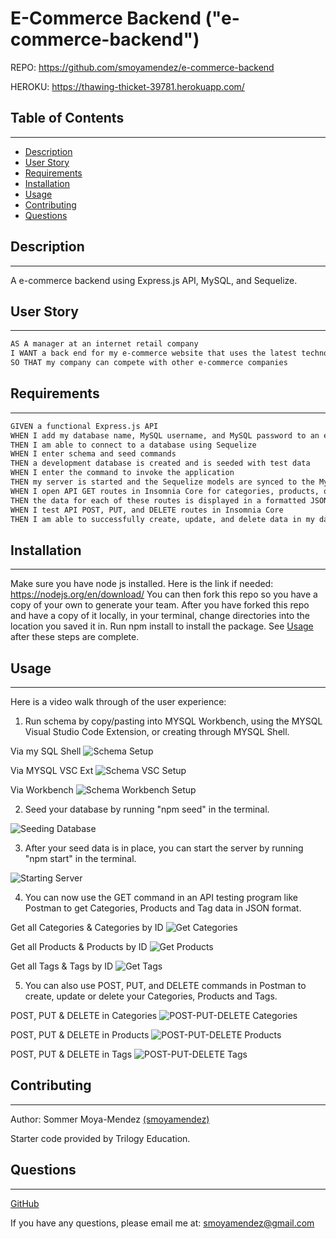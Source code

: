 # E-Commerce Backend ("e-commerce-backend")

REPO: https://github.com/smoyamendez/e-commerce-backend

HEROKU: https://thawing-thicket-39781.herokuapp.com/

## Table of Contents
  ---
* [Description](#description)
* [User Story](#user-story)
* [Requirements](#requirements)
* [Installation](#installation)
* [Usage](#usage)
* [Contributing](#contributing)
* [Questions](#questions)

## Description
---
A e-commerce backend using Express.js API, MySQL, and Sequelize.

## User Story
---
```md
AS A manager at an internet retail company
I WANT a back end for my e-commerce website that uses the latest technologies
SO THAT my company can compete with other e-commerce companies
```

## Requirements
---
```md
GIVEN a functional Express.js API
WHEN I add my database name, MySQL username, and MySQL password to an environment variable file
THEN I am able to connect to a database using Sequelize
WHEN I enter schema and seed commands
THEN a development database is created and is seeded with test data
WHEN I enter the command to invoke the application
THEN my server is started and the Sequelize models are synced to the MySQL database
WHEN I open API GET routes in Insomnia Core for categories, products, or tags
THEN the data for each of these routes is displayed in a formatted JSON
WHEN I test API POST, PUT, and DELETE routes in Insomnia Core
THEN I am able to successfully create, update, and delete data in my database
```

## Installation 
---
Make sure you have node js installed. Here is the link if needed: https://nodejs.org/en/download/ You can then fork this repo so you have a copy of your own to generate your team. After you have forked this repo and have a copy of it locally, in your terminal, change directories into the location you saved it in. Run npm install to install the package. See [Usage](#usage) after these steps are complete.

## Usage
---
Here is a video walk through of the user experience:

1. Run schema by copy/pasting into MYSQL Workbench, using the MYSQL Visual Studio Code Extension, or creating through MYSQL Shell.

Via my SQL Shell
![Schema Setup](assets/schema_setup.gif)

Via MYSQL VSC Ext
![Schema VSC Setup](assets/schema_vsc_setup.gif)

Via Workbench
![Schema Workbench Setup](assets/schema_wb_setup.gif)

2. Seed your database by running "npm seed" in the terminal.

![Seeding Database](assets/seed_setup.gif)

3. After your seed data is in place, you can start the server by running "npm start" in the terminal.

![Starting Server](assets/server_start_setup.gif)

4. You can now use the GET command in an API testing program like Postman to get Categories, Products and Tag data in JSON format.

Get all Categories & Categories by ID
![Get Categories](assets/get_category_setup.gif)

Get all Products & Products by ID
![Get Products](assets/get_products_setup.gif)

Get all Tags & Tags by ID
![Get Tags](assets/get_tags_setup.gif)

5. You can also use POST, PUT, and DELETE commands in Postman to create, update or delete your Categories, Products and Tags.

POST, PUT & DELETE in Categories
![POST-PUT-DELETE Categories](assets/ppd_category_setup.gif)

POST, PUT & DELETE in Products
![POST-PUT-DELETE Products](assets/ppd_product_setup.gif)

POST, PUT & DELETE in Tags
![POST-PUT-DELETE Tags](assets/ppd_tag_setup.gif)

## Contributing
---
Author: Sommer Moya-Mendez [(smoyamendez)](https://github.com/smoyamendez)

Starter code provided by Trilogy Education.

## Questions
---

[GitHub](https://github.com/smoyamendez)

If you have any questions, please email me at: smoyamendez@gmail.com